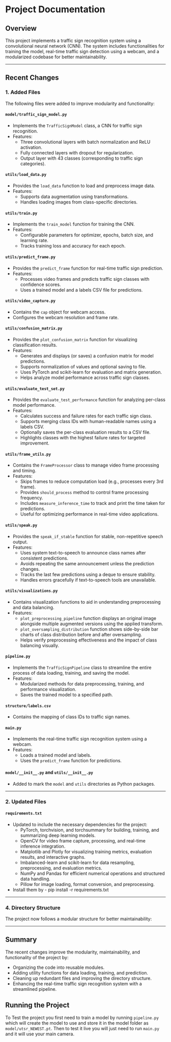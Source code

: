 # Project Documentation

## Overview
This project implements a traffic sign recognition system using a convolutional neural network (CNN). The system includes functionalities for training the model, real-time traffic sign detection using a webcam, and a modularized codebase for better maintainability.

---

## Recent Changes

### 1. **Added Files**
The following files were added to improve modularity and functionality:

#### **`model/traffic_sign_model.py`**
- Implements the `TrafficSignModel` class, a CNN for traffic sign recognition.
- Features:
  - Three convolutional layers with batch normalization and ReLU activation.
  - Fully connected layers with dropout for regularization.
  - Output layer with 43 classes (corresponding to traffic sign categories).

#### **`utils/load_data.py`**
- Provides the `load_data` function to load and preprocess image data.
- Features:
  - Supports data augmentation using transformations.
  - Handles loading images from class-specific directories.

#### **`utils/train.py`**
- Implements the `train_model` function for training the CNN.
- Features:
  - Configurable parameters for optimizer, epochs, batch size, and learning rate.
  - Tracks training loss and accuracy for each epoch.

#### **`utils/predict_frame.py`**
- Provides the `predict_frame` function for real-time traffic sign prediction.
- Features:
  - Processes video frames and predicts traffic sign classes with confidence scores.
  - Uses a trained model and a labels CSV file for predictions.

#### **`utils/video_capture.py`**
- Contains the `cap` object for webcam access.
- Configures the webcam resolution and frame rate.



#### **`utils/confusion_matrix.py`**
- Provides the `plot_confusion_matrix` function for visualizing classification results.
- Features:
  - Generates and displays (or saves) a confusion matrix for model predictions.
  - Supports normalization of values and optional saving to file.
  - Uses PyTorch and scikit-learn for evaluation and matrix generation.
  - Helps analyze model performance across traffic sign classes.


#### **`utils/evaluate_test_set.py`**
- Provides the `evaluate_test_performance` function for analyzing per-class model performance.
- Features:
  - Calculates success and failure rates for each traffic sign class.
  - Supports merging class IDs with human-readable names using a labels CSV.
  - Optionally saves the per-class evaluation results to a CSV file.
  - Highlights classes with the highest failure rates for targeted improvement.


#### **`utils/frame_utils.py`**
- Contains the `FrameProcessor` class to manage video frame processing and timing.
- Features:
  - Skips frames to reduce computation load (e.g., processes every 3rd frame).
  - Provides `should_process` method to control frame processing frequency.
  - Includes `measure_inference_time` to track and print the time taken for predictions.
  - Useful for optimizing performance in real-time video applications.


#### **`utils/speak.py`**
- Provides the `speak_if_stable` function for stable, non-repetitive speech output.
- Features:
  - Uses system text-to-speech to announce class names after consistent predictions.
  - Avoids repeating the same announcement unless the prediction changes.
  - Tracks the last few predictions using a deque to ensure stability.
  - Handles errors gracefully if text-to-speech tools are unavailable.


#### **`utils/visualizations.py`**
- Contains visualization functions to aid in understanding preprocessing and data balancing.
- Features:
  - `plot_preprocessing_pipeline` function displays an original image alongside multiple augmented versions using the applied transform.
  - `plot_oversampling_distribution` function shows side-by-side bar charts of class distribution before and after oversampling.
  - Helps verify preprocessing effectiveness and the impact of class balancing visually.



#### **`pipeline.py`**
- Implements the `TrafficSignPipeline` class to streamline the entire process of data loading, training, and saving the model.
- Features:
  - Modularized methods for data preprocessing, training, and performance visualization.
  - Saves the trained model to a specified path.

#### **`structure/labels.csv`**
- Contains the mapping of class IDs to traffic sign names.

#### **`main.py`**
- Implements the real-time traffic sign recognition system using a webcam.
- Features:
  - Loads a trained model and labels.
  - Uses the `predict_frame` function for predictions.

#### **`model/__init__.py`** and **`utils/__init__.py`**
- Added to mark the `model` and `utils` directories as Python packages.

---

### 2. **Updated Files**
#### **`requirements.txt`**
- Updated to include the necessary dependencies for the project:
  - PyTorch, torchvision, and torchsummary for building, training, and summarizing deep learning models.
  - OpenCV for video frame capture, processing, and real-time inference integration.
  - Matplotlib and Plotly for visualizing training metrics, evaluation results, and interactive graphs.
  - Imbalanced-learn and scikit-learn for data resampling, preprocessing, and evaluation metrics.
  - NumPy and Pandas for efficient numerical operations and structured data handling.
  - Pillow for image loading, format conversion, and preprocessing.
- Install them by - pip install -r requirements.txt


---

### 4. **Directory Structure**
The project now follows a modular structure for better maintainability:


---

## Summary
The recent changes improve the modularity, maintainability, and functionality of the project by:
- Organizing the code into reusable modules.
- Adding utility functions for data loading, training, and prediction.
- Cleaning up redundant files and improving the directory structure.
- Enhancing the real-time traffic sign recognition system with a streamlined pipeline.


## Running the Project
To Test the project you first need to train a model by running `pipeline.py` which will create the model to use and store it in the 
model folder as `model/utsr_NEWEST.pt`. Then to test it live you will just need to run `main.py` and it will use your main camera.